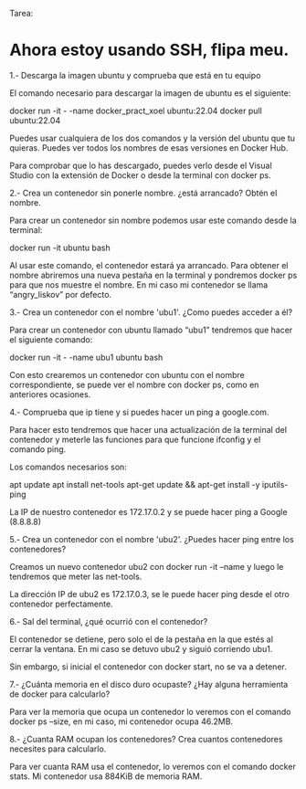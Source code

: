 Tarea:

# Ahora estoy usando SSH, flipa meu.

1.- Descarga la imagen ubuntu y comprueba que está en tu equipo

El comando necesario para descargar la imagen de ubuntu es el siguiente:

docker run -it - -name docker_pract_xoel ubuntu:22.04
docker pull ubuntu:22.04

Puedes usar cualquiera de los dos comandos y la versión del ubuntu que tu quieras. Puedes ver todos los nombres de esas versiones en Docker Hub. 

Para comprobar que lo has descargado, puedes verlo desde el Visual Studio con la extensión de Docker o desde la terminal con docker ps.

2.- Crea un contenedor sin ponerle nombre. ¿está arrancado? Obtén el nombre.

Para crear un contenedor sin nombre podemos usar este comando desde la terminal:

docker run -it ubuntu bash

Al usar este comando, el contenedor estará ya arrancado. Para obtener el nombre abriremos una nueva pestaña en la terminal y pondremos docker ps para que nos muestre el nombre. En mi caso mi contenedor se llama “angry_liskov” por defecto.

3.- Crea un contenedor con el nombre 'ubu1'. ¿Como puedes acceder a él?

Para crear un contenedor con ubuntu llamado “ubu1” tendremos que hacer el siguiente comando:

docker run -it - -name ubu1 ubuntu bash

Con esto crearemos un contenedor con ubuntu con el nombre correspondiente, se puede ver el nombre con docker ps, como en anteriores ocasiones.

4.- Comprueba que ip tiene y si puedes hacer un ping a google.com.

Para hacer esto tendremos que hacer una actualización de la terminal del contenedor y meterle las funciones para que funcione ifconfig y el comando ping.

Los comandos necesarios son:

apt update
apt install net-tools
apt-get update && apt-get install -y iputils-ping

La IP de nuestro contenedor es 172.17.0.2 y se puede hacer ping a Google (8.8.8.8)

5.- Crea un contenedor con el nombre 'ubu2'. ¿Puedes hacer ping entre los contenedores?

Creamos un nuevo contenedor ubu2 con docker run -it –name y luego le tendremos que meter las net-tools.

La dirección IP de ubu2 es 172.17.0.3, se le puede hacer ping desde el otro contenedor perfectamente.

6.- Sal del terminal, ¿qué ocurrió con el contenedor?

El contenedor se detiene, pero solo el de la pestaña en la que estés al cerrar la ventana. En mi caso se detuvo ubu2 y siguió corriendo ubu1.

Sin embargo, si inicial el contenedor con docker start, no se va a detener.

7.- ¿Cuánta memoria en el disco duro ocupaste? ¿Hay alguna herramienta de docker para calcularlo?

Para ver la memoria que ocupa un contenedor lo veremos con el comando docker ps –size, en mi caso, mi contenedor ocupa 46.2MB.

8.- ¿Cuanta RAM ocupan los contenedores? Crea cuantos contenedores necesites para calcularlo.

Para ver cuanta RAM usa el contenedor, lo veremos con el comando docker stats. Mi contenedor usa 884KiB de memoria RAM.
